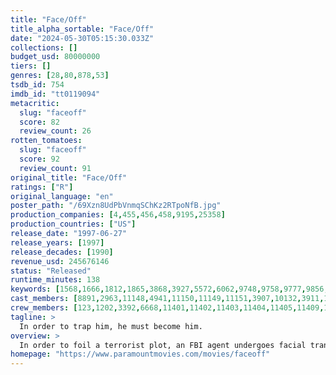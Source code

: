 ```yaml
---
title: "Face/Off"
title_alpha_sortable: "Face/Off"
date: "2024-05-30T05:15:30.033Z"
collections: []
budget_usd: 80000000
tiers: []
genres: [28,80,878,53]
tsdb_id: 754
imdb_id: "tt0119094"
metacritic:
  slug: "faceoff"
  score: 82
  review_count: 26
rotten_tomatoes:
  slug: "faceoff"
  score: 92
  review_count: 91
original_title: "Face/Off"
ratings: ["R"]
original_language: "en"
poster_path: "/69Xzn8UdPbVnmqSChKz2RTpoNfB.jpg"
production_companies: [4,455,456,458,9195,25358]
production_countries: ["US"]
release_date: "1997-06-27"
release_years: [1997]
release_decades: [1990]
revenue_usd: 245676146
status: "Released"
runtime_minutes: 138
keywords: [1568,1666,1812,1865,3868,3927,5572,6062,9748,9758,9777,9856,10291,10614,10950,11612,12391,12670,14601,170212,188134,194942,208708]
cast_members: [8891,2963,11148,4941,11150,11149,11151,3907,10132,3911,11155,2478,58042]
crew_members: [123,1202,3392,6668,11401,11402,11403,11404,11405,11409,11410,14093,56996]
tagline: >
  In order to trap him, he must become him.
overview: >
  In order to foil a terrorist plot, an FBI agent undergoes facial transplant surgery and assumes the identity of a criminal mastermind, who murdered his only son. The plan turns sour when the criminal wakes up prematurely and seeks revenge.
homepage: "https://www.paramountmovies.com/movies/faceoff"
---
```

